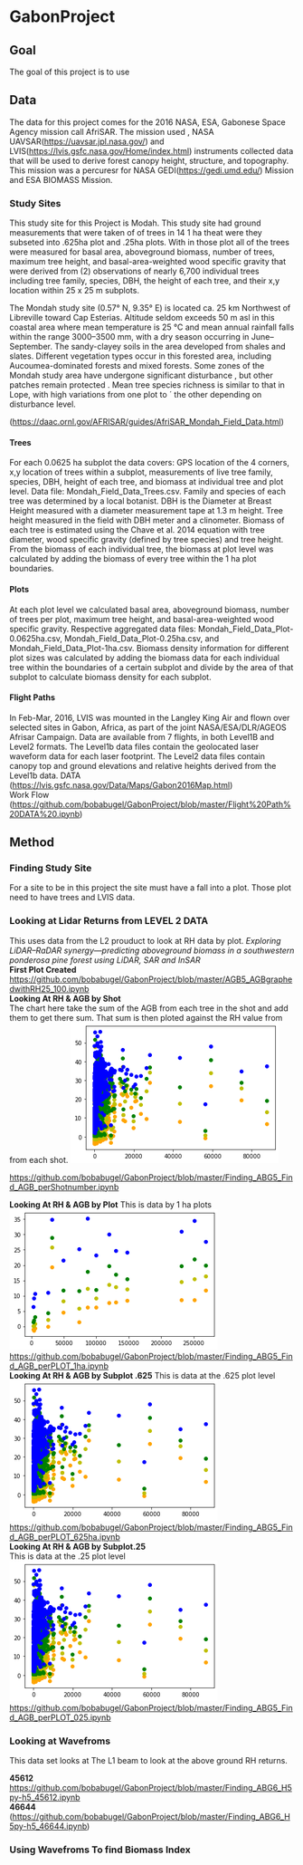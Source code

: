 # GabonProject

## Goal 
The goal of this project is to use 

## Data 
The data for this project comes for the 2016 NASA, ESA, Gabonese Space Agency mission call AfriSAR. The mission used , NASA UAVSAR(https://uavsar.jpl.nasa.gov/) and LVIS(https://lvis.gsfc.nasa.gov/Home/index.html) instruments collected data that will be used to derive forest canopy height, structure, and topography. This mission was a percuresr for NASA GEDI(https://gedi.umd.edu/) Mission and ESA BIOMASS Mission. 

### Study Sites 

This study site for this Project is Modah. This study site had ground measurements that were taken of of trees in 14 1 ha theat were they subseted into .625ha plot and .25ha plots. With in those plot all of the trees were measured for basal area, aboveground biomass, number of trees, maximum tree height, and basal-area-weighted wood specific gravity that were derived from (2) observations of nearly 6,700 individual trees including tree family, species, DBH, the height of each tree, and their x,y location within 25 x 25 m subplots. 

The Mondah study site (0.57° N, 9.35° E) is located ca. 25 km Northwest of Libreville toward Cap Esterias. Altitude seldom exceeds 50 m asl in this coastal area where mean temperature is 25 °C and mean annual rainfall falls within the range 3000–3500 mm, with a dry season occurring in June–September. The sandy-clayey soils in the area developed from shales and slates. Different vegetation types occur in this forested area, including Aucoumea-dominated forests and mixed forests. Some zones of the Mondah study area have undergone significant disturbance , but other patches remain protected . Mean tree species richness is similar to that in Lope, with high variations from one plot to ´ the other depending on disturbance level.

(https://daac.ornl.gov/AFRISAR/guides/AfriSAR_Mondah_Field_Data.html)

#### Trees 
For each 0.0625 ha subplot the data covers: GPS location of the 4 corners, x,y location of trees within a subplot, measurements of live tree family, species, DBH, height of each tree, and biomass at individual tree and plot level.  Data file: Mondah_Field_Data_Trees.csv.   Family and species of each tree was determined by a local botanist. DBH is the Diameter at Breast Height measured with a diameter measurement tape at 1.3 m height. Tree height measured in the field with DBH meter and a clinometer. Biomass of each tree is estimated using the Chave et al. 2014 equation with tree diameter, wood specific gravity (defined by tree species) and tree height. From the biomass of each individual tree, the biomass at plot level was calculated by adding the biomass of every tree within the 1 ha plot boundaries.

#### Plots 
At each plot level we calculated basal area, aboveground biomass, number of trees per plot, maximum tree height, and basal-area-weighted wood specific gravity.  Respective aggregated data files:  Mondah_Field_Data_Plot-0.0625ha.csv, Mondah_Field_Data_Plot-0.25ha.csv, and Mondah_Field_Data_Plot-1ha.csv. Biomass density information for different plot sizes was calculated by adding the biomass data for each individual tree within the boundaries of a certain subplot and divide by the area of that subplot to calculate biomass density for each subplot.

#### Flight Paths 
In Feb-Mar, 2016, LVIS was mounted in the Langley King Air and flown over selected sites in Gabon, Africa, as part of the joint NASA/ESA/DLR/AGEOS Afrisar Campaign. Data are available from 7 flights, in both Level1B and Level2 formats. The Level1b data files contain the geolocated laser waveform data for each laser footprint. The Level2 data files contain canopy top and ground elevations and relative heights derived from the Level1b data.
DATA  
(https://lvis.gsfc.nasa.gov/Data/Maps/Gabon2016Map.html)  
Work Flow   
(https://github.com/bobabugel/GabonProject/blob/master/Flight%20Path%20DATA%20.ipynb)  

## Method 

### Finding Study Site
For a site to be in this project the site must have a fall into a plot. Those plot need to have trees and LVIS data. 

### Looking at Lidar Returns from LEVEL 2 DATA 
This uses data from the L2 prouduct to look at RH data by plot. 
*Exploring LiDAR–RaDAR synergy—predicting aboveground biomass in a southwestern ponderosa pine forest using LiDAR, SAR and InSAR*  
**First Plot Created**  
https://github.com/bobabugel/GabonProject/blob/master/AGB5_AGBgraphedwithRH25_100.ipynb  
**Looking At RH & AGB by Shot**  
The chart here take the sum of the AGB from each tree in the shot and add them to get there sum. That sum is then ploted against the RH value from from each shot. 
![](https://github.com/bobabugel/GabonProject/blob/master/img/LVIS_shots_plot.png)

https://github.com/bobabugel/GabonProject/blob/master/Finding_ABG5_Find_AGB_perShotnumber.ipynb

**Looking At RH & AGB by Plot**
This is data by 1 ha plots   
![](https://github.com/bobabugel/GabonProject/blob/master/img/LVIS_1_HA_plot.png)  
https://github.com/bobabugel/GabonProject/blob/master/Finding_ABG5_Find_AGB_perPLOT_1ha.ipynb  
**Looking At RH & AGB by Subplot .625**
This is data at the .625 plot level  
![](https://github.com/bobabugel/GabonProject/blob/master/img/LVIS_shots_plot.png)  
https://github.com/bobabugel/GabonProject/blob/master/Finding_ABG5_Find_AGB_perPLOT_625ha.ipynb  
**Looking At RH & AGB by Subplot.25**    
This is data at the .25 plot level    
![](https://github.com/bobabugel/GabonProject/blob/master/img/LVIS_shots_plot.png)  
https://github.com/bobabugel/GabonProject/blob/master/Finding_ABG5_Find_AGB_perPLOT_025.ipynb  
### Looking at Wavefroms   
This data set looks at The L1 beam to look at the above ground RH returns. 

**45612**  
https://github.com/bobabugel/GabonProject/blob/master/Finding_ABG6_H5py-h5_45612.ipynb  
**46644**  
(https://github.com/bobabugel/GabonProject/blob/master/Finding_ABG6_H5py-h5_46644.ipynb)  
  
### Using Wavefroms To find Biomass Index 
